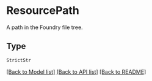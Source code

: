 # ResourcePath

A path in the Foundry file tree.


## Type
```python
StrictStr
```


[[Back to Model list]](../../../README.md#models-v1-link) [[Back to API list]](../../../README.md#documentation-for-api-endpoints) [[Back to README]](../../../README.md)
